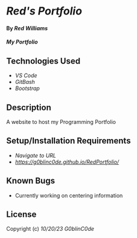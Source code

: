 # _Red's Portfolio_

#### By _**Red Williams**_

#### _My Portfolio_

## Technologies Used

* _VS Code_
* _GitBash_
* _Bootstrap_

## Description

A website to host my Programming Portfolio

## Setup/Installation Requirements

* _Navigate to URL_
* _https://g0blinc0de.github.io/RedPortfolio/_



## Known Bugs

* Currently working on centering information


## License



Copyright (c) _10/20/23_ _G0blinC0de_